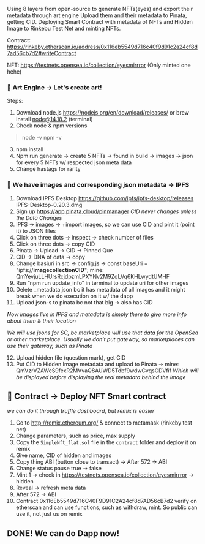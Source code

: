 Using 8 layers from open-source to generate NFTs(eyes) and export their metadata through art engine
Upload them and their metadata to Pinata, getting CID.
Deploying Smart Contract with metadata of NFTs and Hidden Image to Rinkebu Test Net and minting NFTs.

Contract: https://rinkeby.etherscan.io/address/0x116eb5549d716c40f9d91c2a24cf8d7ad56cb7d2#writeContract 

NFT: https://testnets.opensea.io/collection/eyesmirrror (Only minted one hehe)

### 🔸 Art Engine -> Let's create art! 

Steps:
1. Download node.js https://nodejs.org/en/download/releases/ or brew install node@14.18.2 (terminal)
2. Check node & npm versions
> node -v
> npm -v
3. npm install
4. Npm run generate -> create 5 NFTs -> found in build -> images -> json for every 5 NFTs w/ respected json meta data
5. Change hastags for rarity

### 🔸 We have images and corresponding json metadata -> IPFS

1. Download IPFS Desktop https://github.com/ipfs/ipfs-desktop/releases IPFS-Desktop-0.20.3.dmg
2. Sign up https://app.pinata.cloud/pinmanager 
*CID never changes unless the Data Changes*
3. IPFS -> images -> +import images, so we can use CID and pint it (point it) to JSON files
4. Click on three dots -> inspect -> check number of files
5. Click on three dots -> copy CID
6. Pinata -> Upload -> CID -> Pinned Que
7. CID -> DNA of data -> copy
8. Change basiuri in src -> config.js -> const baseUri = "ipfs://__imagecollectionCID__"; mine: QmYevjuLLHUrsRcjdpzmLPXYNv2M9ZqLVq6KHLwydtUMHF
9. Run “npm run update_info” in terminal to update uri for other images
10. Delete _metadata.json bc it has metadata of all images and it might break when we do execution on it w/ the dapp 
11. Upload json-s to pinata bc not that big -> also has CID

*Now images live in IPFS and metadata is simply there to give more info about them & their location*

*We will use jsons for SC, bc marketplace will use that data for the OpenSea or other marketplace. Usually we don’t put gateway, so marketplaces can use their gateway, such as Pinata*

12. Upload hidden file (question mark), get CID
13. Put CID to Hidden Image metadata and upload to Pinata -> mine: QmVzrVZAWcS9fexR2MVvaQ8AUWD5Tdbf9wdwCvqsGDVfif 
*Which will be displayed before displaying the real metadata behind the image*

## 🔸 Contract -> Deploy NFT Smart contract 
*we can do it through truffle dashboard, but remix is easier*

1. Go to http://remix.ethereum.org/ & connect to metamask (rinkeby test net)
2. Change parameters, such as price, max supply
3. Copy the `SimpleNft_flat.sol` file in the `contract` folder and deploy it on remix
4. Give name, CID of hidden and images
5. Copy thing ABI (button close to transact) -> After 572 -> ABI
6. Change status pause true -> false
7. Mint 1 -> check in https://testnets.opensea.io/collection/eyesmirrror -> hidden
8. Reveal -> refresh meta data
9. After 572 -> ABI
10. Contract 0x116Eb5549d716C40F9D91C2A24cf8d7AD56cB7d2 verify on etherscan and can use functions, such as withdraw, mint. So public can use it, not just us on remix

## DONE! We can do Dapp now! 





